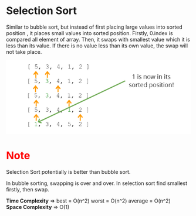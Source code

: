 # Selection Sort
Similar to bubble sort, but instead of first placing large values into sorted position , it places small values into sorted position.
Firstly, 0.index is compared all element of array. Then, it swaps with smallest value which it is less than its value. If there is no value less than its own value, the swap will not take place.

![This is an selection sort image](../assets/Images/selection_sort.PNG)

<h1 class="note">Note</h1>
Selection Sort potentially is better than bubble sort.


In bubble sorting, swapping is over and over. In selection sort find smallest firstly, then swap.

**Time Complexity** => best = O(n^2) worst = O(n^2)  average = O(n^2)  
**Space Complexity** => O(1)

<style>
    .note{
        color: red;
    }
</style>
